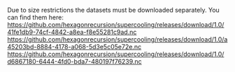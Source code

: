 Due to size restrictions the datasets must be downloaded separately. You can find them here:
https://github.com/hexagonrecursion/supercooling/releases/download/1.0/41fe1db9-74cf-4842-a8ea-f8e55281c9ad.nc
https://github.com/hexagonrecursion/supercooling/releases/download/1.0/a45203bd-8884-4178-a068-5d3e5c05e72e.nc
https://github.com/hexagonrecursion/supercooling/releases/download/1.0/d6867180-6444-4fd0-bda7-480197f76239.nc
